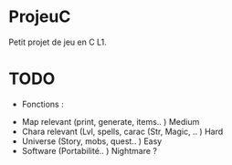 ProjeuC
=======

Petit projet de jeu en C L1.

TODO 
====

* Fonctions :
- Map relevant (print, generate, items.. ) Medium
- Chara relevant (Lvl, spells, carac (Str, Magic, .. ) Hard
- Universe (Story, mobs, quest.. ) Easy
- Software (Portabilité.. ) Nightmare ?
